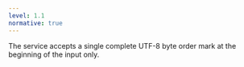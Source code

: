 ```yaml
---
level: 1.1
normative: true
---
```


The service accepts a single complete UTF-8 byte order mark at the beginning of the input only.